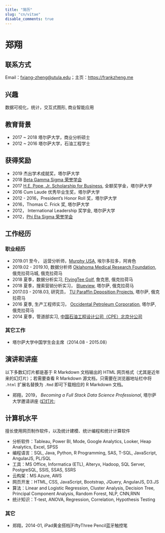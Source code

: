 ```yaml
---
title: "简历"
slug: "cn/vitae"
disable_comments: true
---
```


# 郑翔

## 联系方式

Email：fxiang-zheng@utula.edu；主页：<https://frankzheng.me>

## 兴趣

数据可视化，统计，交互式图形, 商业智能应用

## 教育背景

- 2017 ~ 2018 塔尔萨大学，商业分析硕士
- 2012 ~ 2016 塔尔萨大学，石油工程学士

## 获得奖励

- 2019 杰出学术成就奖，塔尔萨大学
- 2018 [Beta Gamma Sigma 荣誉学会](https://www.betagammasigma.org/home)
- 2017 [H.E. Pope, Jr. Scholarship for Business](https://business.utulsa.edu/graduate-business-programs/financing-your-degree/), 全额奖学金，塔尔萨大学
- 2016 Cum Laude 优秀毕业生奖，塔尔萨大学
- 2012 - 2016，President’s Honor Roll 奖，塔尔萨大学
- 2016，Thomas C. Frick 奖, 塔尔萨大学
- 2012， International Leadership 奖学金, 塔尔萨大学
- 2012，[Phi Eta Sigma 荣誉学会](https://www.phietasigma.org/)

## 工作经历

### 职业经历

- 2019.01 至今， 运营分析师，[Murphy USA](https://www.murphyusa.com/), 埃尔多拉多，阿肯色
- 2019.02 - 2019.10, 数据分析师 [Oklahoma Medical Research Foundation](https://omrf.org/), 俄克拉荷马城, 俄克拉荷马
- 2018 夏季，数据分析实习, [FlyingTee Golf](https://www.flyingteegolf.com/), 詹克思, 俄克拉荷马
- 2018 夏季，搜索营销分析实习， [Blueview](https://withchm.com/), 塔尔萨, 俄克拉荷马
- 2017.03 - 2018.03, 研究员， [TU Paraffin Deposition Projects](http://www.tupdp.utulsa.edu/), 塔尔萨, 俄克拉荷马
- 2016 夏季, 生产工程师实习， [Occidental Petroleum Corporation](https://www.oxy.com/Pages/default.aspx), 塔尔萨, 俄克拉荷马
- 2014 夏季，管道部实习, [中国石油工程设计公司（CPE）北京分公司](http://cpecc.cnpc.com.cn/cncpebj/mtjj/201506/bd8b39e9d4c546d2990df520f6780452.shtml)

### 其它工作

- 塔尔萨大学中国学生会主席（2014.08 - 2015.08）


## 演讲和讲座

以下多数幻灯片都是基于 R Markdown 文档输出的 HTML 网页格式（尤其是近年来的幻灯片）；若需要查看 R Markdown 源文档，只需要在浏览器地址栏中将 `.html` 扩展名替换为 `.Rmd` 即可下载相应的 R Markdown 文档。

- 郑翔，2019， _Becoming a Full Stack Data Science Professional_, 塔尔萨大学邀请讲座 ([幻灯片](https://bit.ly/dahshu-down); 

## 计算机水平

擅长使用网页制作软件，以及统计建模、统计编程和统计计算软件

- 分析软件：Tableau, Power BI, Mode, Google Analytics, Looker, Heap Analytics, Excel, SPSS
- 编程语言：SQL, Java, Python, R Programming, SAS, T-SQL, JavaScript, AngularJS, PL/SQL
- 工具：MS Office, Informatica (ETL), Alteryx, Hadoop, SQL Server, PostgreSQL, SSIS, SSAS, SSRS
- 云构架：MS Azure, AWS
- 网页开发：HTML, CSS, JavaScript, Bootstrap, JQuery, AngularJS, D3.JS
- 算法：Linear and Logistic Regression, Cluster Analysis, Decision Tree, Principal Component Analysis, Random Forest, NLP, CNN,RNN
- 统计知识：T-test, ANOVA, Regression, Correlation, Hypothesis Testing


### 其它

- 郑翔，2014-01, iPad黄金搭档|FiftyThree Pencil蓝牙触控笔

